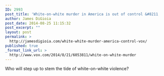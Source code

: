 ```yaml
---
ID: 2993
post_title: 'White-on-white murder in America is out of control &#8211; Vox'
author: James DiGioia
post_date: 2014-08-25 11:15:32
post_excerpt: ""
layout: post
permalink: >
  http://jamesdigioia.com/white-white-murder-america-control-vox/
published: true
_format_link_url: >
  http://www.vox.com/2014/8/21/6053811/white-on-white-murder
---
```

Who will step up to stem the tide of white-on-white violence?